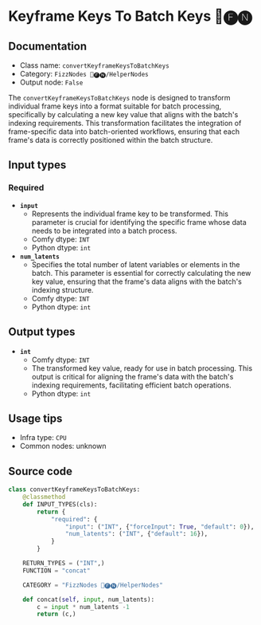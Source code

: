 # Keyframe Keys To Batch Keys 📅🅕🅝
## Documentation
- Class name: `convertKeyframeKeysToBatchKeys`
- Category: `FizzNodes 📅🅕🅝/HelperNodes`
- Output node: `False`

The `convertKeyframeKeysToBatchKeys` node is designed to transform individual frame keys into a format suitable for batch processing, specifically by calculating a new key value that aligns with the batch's indexing requirements. This transformation facilitates the integration of frame-specific data into batch-oriented workflows, ensuring that each frame's data is correctly positioned within the batch structure.
## Input types
### Required
- **`input`**
    - Represents the individual frame key to be transformed. This parameter is crucial for identifying the specific frame whose data needs to be integrated into a batch process.
    - Comfy dtype: `INT`
    - Python dtype: `int`
- **`num_latents`**
    - Specifies the total number of latent variables or elements in the batch. This parameter is essential for correctly calculating the new key value, ensuring that the frame's data aligns with the batch's indexing structure.
    - Comfy dtype: `INT`
    - Python dtype: `int`
## Output types
- **`int`**
    - Comfy dtype: `INT`
    - The transformed key value, ready for use in batch processing. This output is critical for aligning the frame's data with the batch's indexing requirements, facilitating efficient batch operations.
    - Python dtype: `int`
## Usage tips
- Infra type: `CPU`
- Common nodes: unknown


## Source code
```python
class convertKeyframeKeysToBatchKeys:
    @classmethod
    def INPUT_TYPES(cls):
        return {
            "required": {
                "input": ("INT", {"forceInput": True, "default": 0}),
                "num_latents": ("INT", {"default": 16}),
            }
        }

    RETURN_TYPES = ("INT",)
    FUNCTION = "concat"

    CATEGORY = "FizzNodes 📅🅕🅝/HelperNodes"

    def concat(self, input, num_latents):
        c = input * num_latents -1
        return (c,)

```
